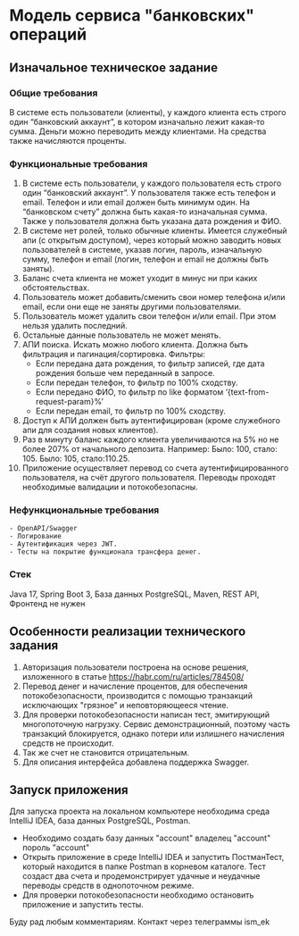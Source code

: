 # Модель сервиса "банковских" операций

## Изначальное техническое задание
### Общие требования
В системе есть пользователи (клиенты), у каждого клиента есть строго один “банковский аккаунт”, в котором изначально лежит какая-то сумма. Деньги можно переводить между клиентами. На средства также начисляются проценты.

### Функциональные требования
1. В системе есть пользователи, у каждого пользователя есть строго один “банковский аккаунт”. У пользователя также есть телефон и email. Телефон и или email должен быть минимум один. На “банковском счету” должна быть какая-то изначальная сумма. Также у пользователя должна быть указана дата рождения и ФИО.
2. В системе нет ролей, только обычные клиенты. Имеется служебный апи (с открытым доступом), через который можно заводить новых пользователей в системе, указав логин, пароль, изначальную сумму, телефон и email (логин, телефон и email не должны быть заняты).
3. Баланс счета клиента не может уходит в минус ни при каких обстоятельствах.
4. Пользователь может добавить/сменить свои номер телефона и/или email, если они еще не заняты другими пользователями.
5. Пользователь может удалить свои телефон и/или email. При этом нельзя удалить последний.
6. Остальные данные пользователь не может менять.
7. АПИ поиска. Искать можно любого клиента. Должна быть фильтрация и пагинация/сортировка. Фильтры:
      - Если передана дата рождения, то фильтр записей, где дата рождения больше чем переданный в запросе.
      - Если передан телефон, то фильтр по 100% сходству.
      - Если передано ФИО, то фильтр по like форматом ‘{text-from-request-param}%’
      - Если передан email, то фильтр по 100% сходству.
8. Доступ к АПИ должен быть аутентифицирован (кроме служебного апи для создания новых клиентов).
9. Раз в минуту баланс каждого клиента увеличиваются на 5% но не более 207% от начального депозита.       Например:
      Было: 100, стало: 105.
      Было: 105, стало:110.25.
10. Приложение осуществляет перевод со счета аутентифицированного пользователя, на счёт другого пользователя. Переводы проходят необходимые валидации и потокобезопасны.
### Нефункциональные требования
    - OpenAPI/Swagger
    - Логирование
    - Аутентификация через JWT.
    - Tесты на покрытие функционала трансфера денег.
### Стек
Java 17, 
Spring Boot 3, 
База данных PostgreSQL, 
Maven, 
REST API, 
Фронтенд не нужен

## Особенности реализации технического задания

  1. Авторизация пользователи построена на основе решения, изложенного в статье https://habr.com/ru/articles/784508/
  2. Перевод денег и начисление процентов, для обеспечения потокобезопасности, производится с помощью транзакций исключающих "грязное" и неповторяющееся чтение.
  3. Для проверки потокобезопасности написан тест, эмитирующий многопоточную нагрузку. Сервис демонстрационный, поэтому часть транзакций блокируется, однако потери или излишнего начисления средств не происходит.
  4. Так же счет не становится отрицательным.
  5. Для описания интерфейса добавлена поддержка Swagger.

## Запуск приложения

Для запуска проекта на локальном компьютере необходима среда IntelliJ IDEA, база данных PostgreSQL, Postman.
- Необходимо создать базу данных "account" владелец "account" пороль "account"
- Открыть приложение в среде IntelliJ IDEA и запустить ПостманТест, который находится в папке Postman в корневом каталоге. Тест создаст два счета и продемонстрирует удачные и неудачные переводы средств в однопоточном режиме.
- Для проверки потокобезопасности необходимо остановить приложение и запустить тесты.

Буду рад любым комментариям.
Контакт через телеграммы ism_ek



